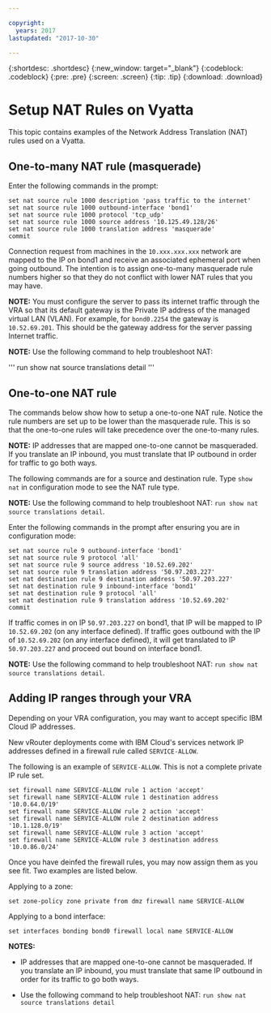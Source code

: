 ```yaml
---

copyright:
  years: 2017
lastupdated: "2017-10-30"

---
```


{:shortdesc: .shortdesc}
{:new_window: target="_blank"}
{:codeblock: .codeblock}
{:pre: .pre}
{:screen: .screen}
{:tip: .tip}
{:download: .download}

# Setup NAT Rules on Vyatta
This topic contains examples of the Network Address Translation (NAT) rules used on a Vyatta.

## One-to-many NAT rule (masquerade)

Enter the following commands in the prompt:

~~~
set nat source rule 1000 description 'pass traffic to the internet'
set nat source rule 1000 outbound-interface 'bond1'
set nat source rule 1000 protocol 'tcp_udp'
set nat source rule 1000 source address '10.125.49.128/26'
set nat source rule 1000 translation address 'masquerade'
commit
~~~

Connection request from machines in the `10.xxx.xxx.xxx` network are mapped to the IP on bond1 and receive an associated ephemeral port when going outbound. The intention is to assign one-to-many masquerade rule numbers higher so that they do not conflict with lower NAT rules that you may have.

**NOTE:** You must configure the server to pass its internet traffic through the VRA so that its default gateway is the Private IP address of the managed virtual LAN (VLAN). For example, for `bond0.2254` the gateway is `10.52.69.201`. This should be the gateway address for the server passing Internet traffic.

**NOTE:** Use the following command to help troubleshoot NAT: 

'''
run show nat source translations detail 
'''

## One-to-one NAT rule

The commands below show how to setup a one-to-one NAT rule. Notice the rule numbers are set up to be lower than the masquerade rule. This is so that the one-to-one rules will take precedence over the one-to-many rules.

**NOTE:** IP addresses that are mapped one-to-one cannot be masqueraded. If you translate an IP inbound, you must translate that IP outbound in order for traffic to go both ways.

The following commands are for a source and destination rule. Type `show nat` in configuration mode to see the NAT rule type.

**NOTE:** Use the following command to help troubleshoot NAT: `run show nat source translations detail`. 

Enter the following commands in the prompt after ensuring you are in configuration mode:

~~~
set nat source rule 9 outbound-interface 'bond1'
set nat source rule 9 protocol 'all'
set nat source rule 9 source address '10.52.69.202'
set nat source rule 9 translation address '50.97.203.227'
set nat destination rule 9 destination address '50.97.203.227'
set nat destination rule 9 inbound-interface 'bond1'
set nat destination rule 9 protocol 'all'
set nat destination rule 9 translation address '10.52.69.202'
commit
~~~

If traffic comes in on IP `50.97.203.227` on bond1, that IP will be mapped to IP `10.52.69.202` (on any interface defined). If traffic goes outbound with the IP of `10.52.69.202` (on any interface defined), it will get translated to IP `50.97.203.227` and proceed out bound on interface bond1.

**NOTE:** Use the following command to help troubleshoot NAT: `run show nat source translations detail`.

## Adding IP ranges through your VRA

Depending on your VRA configuration, you may want to accept specific IBM Cloud IP addresses. 

New vRouter deployments come with IBM Cloud's services network IP addresses defined in a firewall rule called `SERVICE-ALLOW`.

The following is an example of `SERVICE-ALLOW`. This is not a complete private IP rule set.

~~~
set firewall name SERVICE-ALLOW rule 1 action 'accept'
set firewall name SERVICE-ALLOW rule 1 destination address '10.0.64.0/19'
set firewall name SERVICE-ALLOW rule 2 action 'accept'
set firewall name SERVICE-ALLOW rule 2 destination address '10.1.128.0/19'
set firewall name SERVICE-ALLOW rule 3 action 'accept'
set firewall name SERVICE-ALLOW rule 3 destination address '10.0.86.0/24'
~~~

Once you have deinfed the firewall rules, you may now assign them as you see fit. Two examples are listed below. 

Applying to a zone:

`set zone-policy zone private from dmz firewall name SERVICE-ALLOW`

Applying to a bond interface:

`set interfaces bonding bond0 firewall local name SERVICE-ALLOW`

**NOTES:**

* IP addresses that are mapped one-to-one cannot be masqueraded. If you translate an IP inbound, you must translate that same IP outbound in order for its traffic to go both ways.

* Use the following command to help troubleshoot NAT: `run show nat source translations detail`


